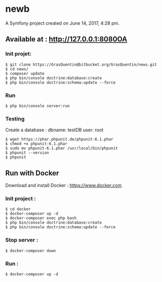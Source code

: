newb
====

A Symfony project created on June 14, 2017, 4:28 pm.
## Available at : http://127.0.0.1:8080OA

### Init projet:
    $ git clone https://GrasQuentin@bitbucket.org/GrasQuentin/news.git
    $ cd news/
    $ composer update
    $ php bin/console doctrine:database:create
    $ php bin/console doctrine:schema:update --force

### Run
    $ php bin/console server:run

### Testing
Create a database :
    dbname: testDB
    user: root

    $ wget https://phar.phpunit.de/phpunit-6.1.phar
    $ chmod +x phpunit-6.1.phar
    $ sudo mv phpunit-6.1.phar /usr/local/bin/phpunit
    $ phpunit --version
    $ phpunit


## Run with Docker
Download and install Docker : https://www.docker.com

### Init project :

    $ cd docker
    $ docker-composer up -d
    $ docker-composer exec php bash
    $ php bin/console doctrine:database:create
    $ php bin/console doctrine:schema:update --force

### Stop server :

    $ docker-composer down

### Run :

    $ docker-composer up -d
